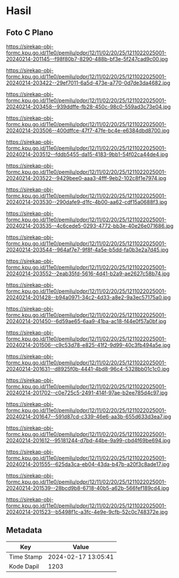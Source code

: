 # Hasil

## Foto C Plano

https://sirekap-obj-formc.kpu.go.id/11e0/pemilu/pdpr/12/11/02/20/25/1211022025001-20240214-201145--f98f80b7-8290-488b-bf3e-5f247cad9c00.jpg

https://sirekap-obj-formc.kpu.go.id/11e0/pemilu/pdpr/12/11/02/20/25/1211022025001-20240214-203422--29ef7011-6a5d-473e-a770-0d7de3da4682.jpg

https://sirekap-obj-formc.kpu.go.id/11e0/pemilu/pdpr/12/11/02/20/25/1211022025001-20240214-203458--939ddffe-fb28-450c-98c0-559ad3c73e04.jpg

https://sirekap-obj-formc.kpu.go.id/11e0/pemilu/pdpr/12/11/02/20/25/1211022025001-20240214-203506--400dffce-47f7-47fe-bc4e-e6384dbd8700.jpg

https://sirekap-obj-formc.kpu.go.id/11e0/pemilu/pdpr/12/11/02/20/25/1211022025001-20240214-203512--fddb5455-da15-4183-9bb1-54f02ca44de4.jpg

https://sirekap-obj-formc.kpu.go.id/11e0/pemilu/pdpr/12/11/02/20/25/1211022025001-20240214-203522--9429bee0-aaa3-4fff-9eb2-102c8f1e7974.jpg

https://sirekap-obj-formc.kpu.go.id/11e0/pemilu/pdpr/12/11/02/20/25/1211022025001-20240214-203530--290dafe9-d1fc-4b00-aa62-cdf15a0688f3.jpg

https://sirekap-obj-formc.kpu.go.id/11e0/pemilu/pdpr/12/11/02/20/25/1211022025001-20240214-203535--4c6cede5-0293-4772-bb3e-40e26e071686.jpg

https://sirekap-obj-formc.kpu.go.id/11e0/pemilu/pdpr/12/11/02/20/25/1211022025001-20240214-203544--964af7e7-9f8f-4a5e-b5dd-fa0b3e2a7d45.jpg

https://sirekap-obj-formc.kpu.go.id/11e0/pemilu/pdpr/12/11/02/20/25/1211022025001-20240214-203552--2eab35fd-5616-4d41-b2a9-ae2627c58b74.jpg

https://sirekap-obj-formc.kpu.go.id/11e0/pemilu/pdpr/12/11/02/20/25/1211022025001-20240214-201428--b94a0971-34c2-4d33-a8e2-9a3ec57175a0.jpg

https://sirekap-obj-formc.kpu.go.id/11e0/pemilu/pdpr/12/11/02/20/25/1211022025001-20240214-201450--6d59ae65-6aa9-41ba-ac18-f44e0f57a0bf.jpg

https://sirekap-obj-formc.kpu.go.id/11e0/pemilu/pdpr/12/11/02/20/25/1211022025001-20240214-201506--c9c53d78-e825-41f2-9d99-40c3fb494a5e.jpg

https://sirekap-obj-formc.kpu.go.id/11e0/pemilu/pdpr/12/11/02/20/25/1211022025001-20240214-201631--d8925f0b-4441-4bd8-96c4-5328bb01c1c0.jpg

https://sirekap-obj-formc.kpu.go.id/11e0/pemilu/pdpr/12/11/02/20/25/1211022025001-20240214-201702--c0e725c5-2491-414f-97ae-b2ee785d4c97.jpg

https://sirekap-obj-formc.kpu.go.id/11e0/pemilu/pdpr/12/11/02/20/25/1211022025001-20240214-201647--591d87cd-c339-46e6-aa3b-655d633d3ea7.jpg

https://sirekap-obj-formc.kpu.go.id/11e0/pemilu/pdpr/12/11/02/20/25/1211022025001-20240214-201612--95181244-d7bd-44be-9a99-cbd4f69be694.jpg

https://sirekap-obj-formc.kpu.go.id/11e0/pemilu/pdpr/12/11/02/20/25/1211022025001-20240214-201555--625da3ca-eb04-43da-b47b-a20f3c8ade17.jpg

https://sirekap-obj-formc.kpu.go.id/11e0/pemilu/pdpr/12/11/02/20/25/1211022025001-20240214-201539--28bcd9b8-6718-40b5-a62b-566fef189cd4.jpg

https://sirekap-obj-formc.kpu.go.id/11e0/pemilu/pdpr/12/11/02/20/25/1211022025001-20240214-201523--b5498f1c-a3fc-4e9e-9cfb-52c0c748372e.jpg


## Metadata

| Key        | Value               |
| ---------- | ------------------- |
| Time Stamp | 2024-02-17 13:05:41 |
| Kode Dapil | 1203                |



